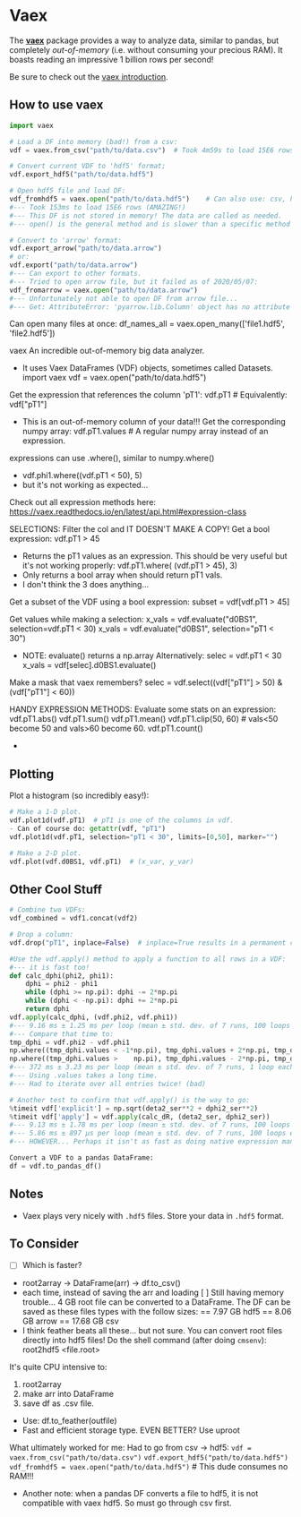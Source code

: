 # Vaex

The [**vaex**](https://github.com/vaexio/vaex) package provides
a way to analyze data, similar to pandas, but completely
*out-of-memory* (i.e. without consuming your precious RAM).
It boasts reading an impressive 1 billion rows per second!

Be sure to check out the [vaex introduction](https://vaex.readthedocs.io/en/latest/tutorial.html).

## How to use vaex

```python
import vaex

# Load a DF into memory (bad!) from a csv:
vdf = vaex.from_csv("path/to/data.csv")  # Took 4m59s to load 15E6 rows (bad!)

# Convert current VDF to 'hdf5' format;
vdf.export_hdf5("path/to/data.hdf5")

# Open hdf5 file and load DF:
vdf_fromhdf5 = vaex.open("path/to/data.hdf5")    # Can also use: csv, hdf5, etc.
#--- Took 153ms to load 15E6 rows (AMAZING!)
#--- This DF is not stored in memory! The data are called as needed.
#--- open() is the general method and is slower than a specific method like: `from_`

# Convert to 'arrow' format:
vdf.export_arrow("path/to/data.arrow")
# or:
vdf.export("path/to/data.arrow")
#--- Can export to other formats.
#--- Tried to open arrow file, but it failed as of 2020/05/07:
vdf_fromarrow = vaex.open("path/to/data.arrow")
#--- Unfortunately not able to open DF from arrow file...
#--- Get: AttributeError: 'pyarrow.lib.Column' object has no attribute 'chunk'
```

Can open many files at once:
df_names_all = vaex.open_many(['file1.hdf5', 'file2.hdf5'])

vaex
An incredible out-of-memory big data analyzer. 
- It uses Vaex DataFrames (VDF) objects, sometimes called Datasets.
import vaex
vdf = vaex.open("path/to/data.hdf5")

Get the expression that references the column 'pT1':
vdf.pT1  # Equivalently: vdf["pT1"]
- This is an out-of-memory column of your data!!!
Get the corresponding numpy array:
vdf.pT1.values  # A regular numpy array instead of an expression.

expressions can use .where(), similar to numpy.where()
- vdf.phi1.where((vdf.pT1 < 50), 5)
- but it's not working as expected...

Check out all expression methods here:
https://vaex.readthedocs.io/en/latest/api.html#expression-class

SELECTIONS:
Filter the col and IT DOESN'T MAKE A COPY!
Get a bool expression:
vdf.pT1 > 45
- Returns the pT1 values as an expression.
This should be very useful but it's not working properly:
vdf.pT1.where( (vdf.pT1 > 45),  3)
- Only returns a bool array when should return pT1 vals.
- I don't think the 3 does anything...

Get a subset of the VDF using a bool expression:
subset = vdf[vdf.pT1 > 45]

Get values while making a selection:
x_vals = vdf.evaluate("d0BS1", selection=vdf.pT1 < 30)
x_vals = vdf.evaluate("d0BS1", selection="pT1 < 30")
- NOTE: evaluate() returns a np.array
Alternatively:
selec = vdf.pT1 < 30
x_vals = vdf[selec].d0BS1.evaluate()

Make a mask that vaex remembers?
selec = vdf.select((vdf["pT1"] > 50) & (vdf["pT1"] < 60))

HANDY EXPRESSION METHODS:
Evaluate some stats on an expression:
vdf.pT1.abs()
vdf.pT1.sum()
vdf.pT1.mean()
vdf.pT1.clip(50, 60)  # vals<50 become 50 and vals>60 become 60.
vdf.pT1.count()

- 

## Plotting

Plot a histogram (so incredibly easy!):

```python
# Make a 1-D plot.
vdf.plot1d(vdf.pT1)  # pT1 is one of the columns in vdf.
- Can of course do: getattr(vdf, "pT1")
vdf.plot1d(vdf.pT1, selection="pT1 < 30", limits=[0,50], marker="")

# Make a 2-D plot.
vdf.plot(vdf.d0BS1, vdf.pT1)  # (x_var, y_var)
```

## Other Cool Stuff

```python
# Combine two VDFs:
vdf_combined = vdf1.concat(vdf2)

# Drop a column:
vdf.drop("pT1", inplace=False)  # inplace=True results in a permanent change.

#Use the vdf.apply() method to apply a function to all rows in a VDF:
#--- it is fast too!
def calc_dphi(phi2, phi1):
    dphi = phi2 - phi1
    while (dphi >= np.pi): dphi -= 2*np.pi  
    while (dphi < -np.pi): dphi += 2*np.pi
    return dphi
vdf.apply(calc_dphi, (vdf.phi2, vdf.phi1))
#--- 9.16 ms ± 1.25 ms per loop (mean ± std. dev. of 7 runs, 100 loops each)
#--- Compare that time to:
tmp_dphi = vdf.phi2 - vdf.phi1
np.where((tmp_dphi.values < -1*np.pi), tmp_dphi.values + 2*np.pi, tmp_dphi.values)
np.where((tmp_dphi.values >    np.pi), tmp_dphi.values - 2*np.pi, tmp_dphi.values)
#--- 372 ms ± 3.23 ms per loop (mean ± std. dev. of 7 runs, 1 loop each)
#--- Using .values takes a long time.
#--- Had to iterate over all entries twice! (bad)

# Another test to confirm that vdf.apply() is the way to go:
%timeit vdf['explicit'] = np.sqrt(deta2_ser**2 + dphi2_ser**2) 
%timeit vdf['apply'] = vdf.apply(calc_dR, (deta2_ser, dphi2_ser))
#--- 9.13 ms ± 1.78 ms per loop (mean ± std. dev. of 7 runs, 100 loops each)
#--- 5.86 ms ± 897 µs per loop (mean ± std. dev. of 7 runs, 100 loops each)
#--- HOWEVER... Perhaps it isn't as fast as doing native expression manipulation...

Convert a VDF to a pandas DataFrame:
df = vdf.to_pandas_df()
```

## Notes

- Vaex plays very nicely with `.hdf5` files. Store your data in `.hdf5` format.

## To Consider

- [ ] Which is faster?
- root2array -> DataFrame(arr) -> df.to_csv() 
- each time, instead of saving the arr and loading 
[ ] Still having memory trouble...
4 GB root file can be converted to a DataFrame. 
The DF can be saved as these files types with the follow sizes:
== 7.97 GB hdf5
== 8.06 GB arrow
== 17.68 GB csv
- I think feather beats all these... but not sure.
You can convert root files directly into hdf5 files!
Do the shell command (after doing `cmsenv`):
root2hdf5 <file.root>

It's quite CPU intensive to:
1. root2array
2. make arr into DataFrame
3. save df as .csv file. 
- Use: df.to_feather(outfile)
- Fast and efficient storage type.
EVEN BETTER? Use uproot

What ultimately worked for me:
Had to go from csv -> hdf5:
`vdf = vaex.from_csv("path/to/data.csv")`
`vdf.export_hdf5("path/to/data.hdf5")`
`vdf_fromhdf5 = vaex.open("path/to/data.hdf5")`    # This dude consumes no RAM!!!


- Another note: when a pandas DF converts a file to hdf5, it is not compatible with vaex hdf5. So must go through csv first.